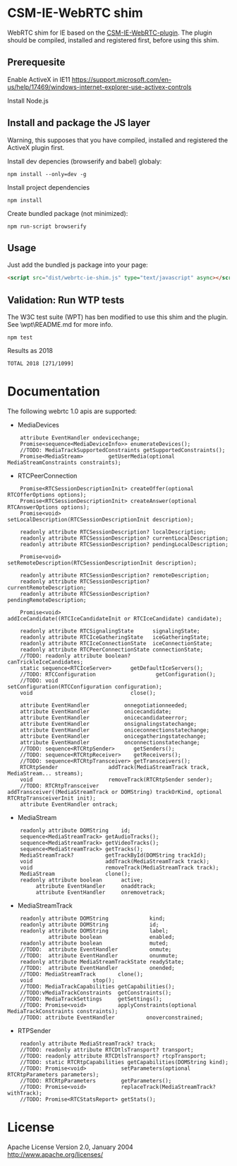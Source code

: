 # CSM-IE-WebRTC shim
WebRTC shim for IE based on the
[CSM-IE-WebRTC-plugin](https://github.com/CoSMoSoftware/CSM-IE-WebRTC-plugin).
The plugin should be compiled, installed and registered first, before using this shim.

## Prerequesite

Enable ActiveX in IE11
https://support.microsoft.com/en-us/help/17469/windows-internet-explorer-use-activex-controls

Install Node.js

## Install and package the JS layer

Warning, this supposes that you have compiled, installed and registered the ActiveX plugin first.

Install dev depencies (browserify and babel) globaly:
```
npm install --only=dev -g
```

Install project dependencies
```
npm install
```

Create bundled package (not minimized):
```
npm run-script browserify
```

## Usage

Just add the bundled js package into your page:
```html
<script src="dist/webrtc-ie-shim.js" type="text/javascript" async></script>
```

## Validation: Run WTP tests
The W3C test suite (WPT) has ben modified to use this shim and the plugin.
See \wpt\README.md for more info.

```
npm test
```

Results as 2018
```
TOTAL 2018 [271/1099]
```
 
# Documentation
The following webrtc 1.0 apis are supported:

- MediaDevices
```
	attribute EventHandler ondevicechange;
	Promise<sequence<MediaDeviceInfo>> enumerateDevices();
	//TODO: MediaTrackSupportedConstraints getSupportedConstraints();
	Promise<MediaStream>		getUserMedia(optional MediaStreamConstraints constraints);
```
- RTCPeerConnection
```
	Promise<RTCSessionDescriptionInit> createOffer(optional RTCOfferOptions options);
	Promise<RTCSessionDescriptionInit> createAnswer(optional RTCAnswerOptions options);
	Promise<void>                      setLocalDescription(RTCSessionDescriptionInit description);

	readonly attribute RTCSessionDescription? localDescription;
	readonly attribute RTCSessionDescription? currentLocalDescription;
	readonly attribute RTCSessionDescription? pendingLocalDescription;

	Promise<void>                      setRemoteDescription(RTCSessionDescriptionInit description);

	readonly attribute RTCSessionDescription? remoteDescription;
	readonly attribute RTCSessionDescription? currentRemoteDescription;
	readonly attribute RTCSessionDescription? pendingRemoteDescription;

	Promise<void>                      addIceCandidate((RTCIceCandidateInit or RTCIceCandidate) candidate);

	readonly attribute RTCSignalingState      signalingState;
	readonly attribute RTCIceGatheringState   iceGatheringState;
	readonly attribute RTCIceConnectionState  iceConnectionState;
	readonly attribute RTCPeerConnectionState connectionState;
	//TODO: readonly attribute boolean?               canTrickleIceCandidates;
	static sequence<RTCIceServer>      getDefaultIceServers();
	//TODO: RTCConfiguration                   getConfiguration();
	//TODO: void                               setConfiguration(RTCConfiguration configuration);
	void                               close();

	attribute EventHandler           onnegotiationneeded;
	attribute EventHandler           onicecandidate;
	attribute EventHandler           onicecandidateerror;
	attribute EventHandler           onsignalingstatechange;
	attribute EventHandler           oniceconnectionstatechange;
	attribute EventHandler           onicegatheringstatechange;
	attribute EventHandler           onconnectionstatechange;
	//TODO: sequence<RTCRtpSender>      getSenders();
	//TODO: sequence<RTCRtpReceiver>    getReceivers();
	//TODO: sequence<RTCRtpTransceiver> getTransceivers();
	RTCRtpSender                addTrack(MediaStreamTrack track, MediaStream... streams);
	void                        removeTrack(RTCRtpSender sender);
	//TODO: RTCRtpTransceiver           addTransceiver((MediaStreamTrack or DOMString) trackOrKind, optional RTCRtpTransceiverInit init);
	attribute EventHandler ontrack;
```
- MediaStream
```
	readonly attribute DOMString    id;
	sequence<MediaStreamTrack> getAudioTracks();
	sequence<MediaStreamTrack> getVideoTracks();
	sequence<MediaStreamTrack> getTracks();
	MediaStreamTrack?          getTrackById(DOMString trackId);
	void                       addTrack(MediaStreamTrack track);
	void                       removeTrack(MediaStreamTrack track);
	MediaStream                clone();
	readonly attribute boolean      active;
		 attribute EventHandler		onaddtrack;
		 attribute EventHandler		onremovetrack;
```
- MediaStreamTrack
```
    readonly attribute DOMString             kind;
    readonly attribute DOMString             id;
    readonly attribute DOMString             label;
             attribute boolean               enabled;
    readonly attribute boolean               muted;
    //TODO:  attribute EventHandler          onmute;
    //TODO:  attribute EventHandler          onunmute;
    readonly attribute MediaStreamTrackState readyState;
    //TODO:  attribute EventHandler          onended;
    //TODO: MediaStreamTrack       clone();
    void                   stop();
    //TODO: MediaTrackCapabilities getCapabilities();
    //TODO:vMediaTrackConstraints  getConstraints();
    //TODO: MediaTrackSettings     getSettings();
    //TODO: Promise<void>          applyConstraints(optional MediaTrackConstraints constraints);
    //TODO: attribute EventHandler          onoverconstrained;
```
- RTPSender
```
    readonly attribute MediaStreamTrack? track;
    //TODO: readonly attribute RTCDtlsTransport? transport;
    //TODO: readonly attribute RTCDtlsTransport? rtcpTransport;
    //TODO: static RTCRtpCapabilities getCapabilities(DOMString kind);
    //TODO: Promise<void>           setParameters(optional RTCRtpParameters parameters);
    //TODO: RTCRtpParameters        getParameters();
    //TODO: Promise<void>           replaceTrack(MediaStreamTrack? withTrack);
    //TODO: Promise<RTCStatsReport> getStats();
```

# License

Apache License Version 2.0, 
January 2004
http://www.apache.org/licenses/
